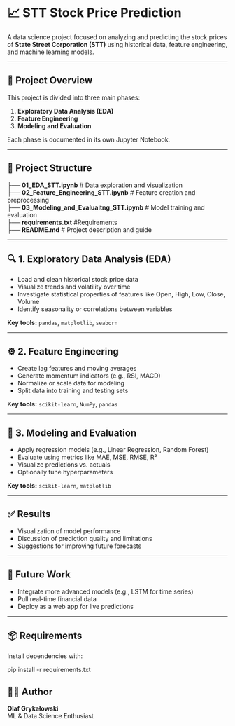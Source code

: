 # 📈 STT Stock Price Prediction

A data science project focused on analyzing and predicting the stock prices of **State Street Corporation (STT)** using historical data, feature engineering, and machine learning models.

---

## 🧠 Project Overview

This project is divided into three main phases:

1. **Exploratory Data Analysis (EDA)**
2. **Feature Engineering**
3. **Modeling and Evaluation**

Each phase is documented in its own Jupyter Notebook.

---

## 📂 Project Structure
**├── 01_EDA_STT.ipynb**                # Data exploration and visualization <br>
**├── 02_Feature_Engineering_STT.ipynb** # Feature creation and preprocessing <br>
**├── 03_Modeling_and_Evaluaitng_STT.ipynb** # Model training and evaluation <br>
**├── requirements.txt**                    #Requirements <br>
**├── README.md**                       # Project description and guide <br>



---

## 🔍 1. Exploratory Data Analysis (EDA)

- Load and clean historical stock price data  
- Visualize trends and volatility over time  
- Investigate statistical properties of features like Open, High, Low, Close, Volume  
- Identify seasonality or correlations between variables  

**Key tools:** `pandas`, `matplotlib`, `seaborn`

---

## ⚙️ 2. Feature Engineering

- Create lag features and moving averages  
- Generate momentum indicators (e.g., RSI, MACD)  
- Normalize or scale data for modeling  
- Split data into training and testing sets  

**Key tools:** `scikit-learn`, `NumPy`,  `pandas`

---

## 🤖 3. Modeling and Evaluation

- Apply regression models (e.g., Linear Regression, Random Forest)  
- Evaluate using metrics like MAE, MSE, RMSE, R²  
- Visualize predictions vs. actuals  
- Optionally tune hyperparameters  

**Key tools:** `scikit-learn`, `matplotlib`

---

## ✅ Results

- Visualization of model performance  
- Discussion of prediction quality and limitations  
- Suggestions for improving future forecasts  

---

## 🚀 Future Work

- Integrate more advanced models (e.g., LSTM for time series)  
- Pull real-time financial data  
- Deploy as a web app for live predictions  

---

## 📦 Requirements

Install dependencies with:

pip install -r requirements.txt

## 👨‍💻 Author

**Olaf Grykałowski**  
ML & Data Science Enthusiast  

